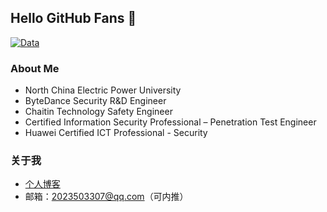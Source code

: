 ## Hello GitHub Fans 👋

[![Data](https://github-readme-stats.vercel.app/api?username=EmYiQing)]()

### About Me
- North China Electric Power University
- ByteDance Security R&D Engineer
- Chaitin Technology Safety Engineer
- Certified Information Security Professional – Penetration Test Engineer
- Huawei Certified ICT Professional - Security

### 关于我
- [个人博客](https://xushao.ltd/)
- 邮箱：2023503307@qq.com（可内推）
